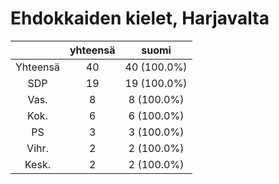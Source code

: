 # Ehdokkaiden kielet, Harjavalta

| |yhteensä|suomi|
|:---:|:---:|:---:|
|Yhteensä|40|40 (100.0%)|
|SDP|19|19 (100.0%)|
|Vas.|8|8 (100.0%)|
|Kok.|6|6 (100.0%)|
|PS|3|3 (100.0%)|
|Vihr.|2|2 (100.0%)|
|Kesk.|2|2 (100.0%)|

